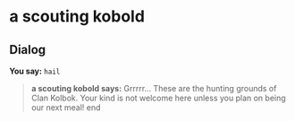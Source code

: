 # a scouting kobold


## Dialog

**You say:** `hail`



>**a scouting kobold says:** Grrrrr... These are the hunting grounds of Clan Kolbok. Your kind is not welcome here unless you plan on being our next meal!
end